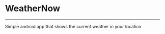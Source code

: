 # WeatherNow
-------------------

Simple android app that shows the current weather in your location